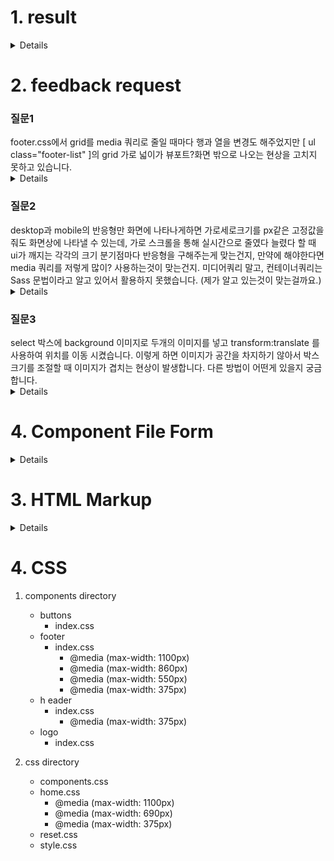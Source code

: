 <h1>1. result</h1>
<details>

<img src="https://github.com/Taewook1212/home-work/assets/147236247/329e54cb-2768-4b75-84d2-720746a1becf.gif" width="700" height="400"/>

* Desktiop  화면 width: 1600px / Mobile  화면 width: 375px 
<img src="https://github.com/Taewook1212/home-work/assets/147236247/3411535a-ceed-4a5e-af8e-f5eedaf6a7de" width="700" height="700"/>
<img src="https://github.com/Taewook1212/home-work/assets/147236247/42467faa-3a8e-49d7-942c-93b22ad24d13" width="200" height="800"/>

</details>
<h1>2. feedback request</h1>

<h3>질문1</h3> footer.css에서 grid를 media 쿼리로 줄일 때마다 행과 열을 변경도 해주었지만 [ ul class="footer-list" ]의 grid 가로 넓이가 뷰포트?화면 밖으로 나오는 현상을 고치지 못하고 있습니다.                 
<details><img src="https://github.com/Taewook1212/home-work/assets/147236247/dc614450-ff8b-4560-8e0c-a2f4e4242521"width="400" height="600"/>   </details>


 <h3>질문2</h3>  desktop과 mobile의 반응형만 화면에 나타나게하면 가로세로크기를 px같은 고정값을 줘도 화면상에 나타낼 수 있는데, 
 가로 스크롤을 통해 실시간으로 줄였다 늘렸다 할 때  ui가 깨지는 각각의 크기 분기점마다 반응형을 구해주는게 맞는건지, 만약에 해야한다면 media 쿼리를 저렇게 많이? 사용하는것이 맞는건지.
 미디어쿼리 말고, 컨테이너쿼리는 Sass 문법이라고 알고 있어서 활용하지 못했습니다. (제가 알고 있는것이 맞는걸까요.)
 
<details>
 <img src="https://github.com/Taewook1212/home-work/assets/147236247/1d80fa94-8f48-4bd0-b8a3-75be6d555be5"/></details>



 <h3>질문3</h3> select 박스에 background 이미지로 두개의 이미지를 넣고 transform:translate 를 사용하여 위치를 이동 시켰습니다. 이렇게 하면 이미지가 공간을 차지하기 않아서 박스 크기를 조절할 때 이미지가 겹치는 현상이 발생합니다. 다른 방법이 어떤게 있을지 궁금합니다.
 <details>
  <img src="https://github.com/Taewook1212/home-work/assets/147236247/d4f7cf31-f42d-4b6a-aa56-9eebd4a6b079"/>
</details>

<h1>4. Component File Form</h1>
 <details>
  <img src="https://github.com/Taewook1212/home-work/assets/147236247/f52908d4-d371-4f78-a4cc-6b1e6bc16450"/>
  <img src="https://github.com/Taewook1212/home-work/assets/147236247/3fecbc99-26f2-44bc-a1e6-86852ac9b495"/>
</details>
<h1>3. HTML Markup</h1>
 <details>
  <center><img src="https://github.com/Taewook1212/home-work/assets/147236247/a29d43c6-c1db-4e31-aa96-54680bf836ae.png" width="500" height="500"/></center>
<img src="https://github.com/Taewook1212/home-work/assets/147236247/379dd010-4f17-4ecc-82e7-cfc7a01dab74" width="500" height="500"/> 
 </details>



<h1>4. CSS</h1>



1. components directory
     * buttons
       - index.css
     * footer
       - index.css
         - @media (max-width: 1100px)
         - @media (max-width: 860px)
         - @media (max-width: 550px)
         - @media (max-width: 375px)
     * h eader
       - index.css
         - @media (max-width: 375px)
     * logo
       - index.css
   
  2. css directory
     - components.css
     - home.css
       - @media (max-width: 1100px)
       - @media (max-width: 690px)
       - @media (max-width: 375px)
     - reset.css
     - style.css     
    

